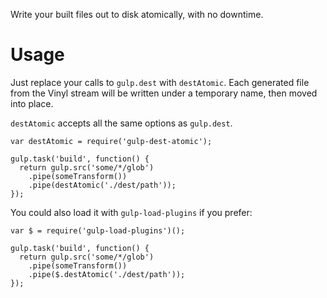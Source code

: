 Write your built files out to disk atomically, with no downtime.

# Usage

Just replace your calls to `gulp.dest` with `destAtomic`. Each generated file
from the Vinyl stream will be written under a temporary name, then moved into
place.

`destAtomic` accepts all the same options as `gulp.dest`.

    var destAtomic = require('gulp-dest-atomic');

    gulp.task('build', function() {
      return gulp.src('some/*/glob')
        .pipe(someTransform())
        .pipe(destAtomic('./dest/path'));
    });

You could also load it with `gulp-load-plugins` if you prefer:

    var $ = require('gulp-load-plugins')();

    gulp.task('build', function() {
      return gulp.src('some/*/glob')
        .pipe(someTransform())
        .pipe($.destAtomic('./dest/path'));
    });
